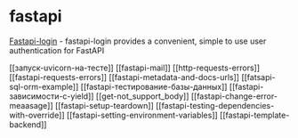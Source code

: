 # fastapi

[Fastapi-login](https://fastapi-login.readthedocs.io/) - fastapi-login provides a convenient, simple to use user authentication for FastAPI

[[запуск-uvicorn-на-тесте]]
[[fastapi-mail]]
[[http-requests-errors]]
[[fastapi-requests-errors]]
[[fastapi-metadata-and-docs-urls]]
[[fatsapi-sql-orm-example]]
[[fastapi-тестирование-базы-данных]]
[[fastapi-зависимости-с-yield]]
[[get-not_support_body]]
[[fastapi-change-error-meaasage]]
[[fastapi-setup-teardown]]
[[fastapi-testing-dependencies-with-override]]
[[fastapi-setting-environment-variables]]
[[fastapi-template-backend]]
